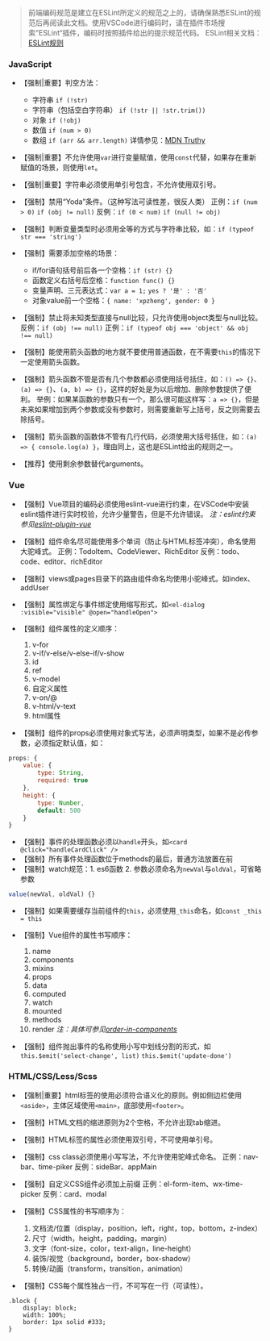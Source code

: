 > 前端编码规范是建立在ESLint所定义的规范之上的，请确保熟悉ESLint的规范后再阅读此文档。使用VSCode进行编码时，请在插件市场搜索”ESLint“插件，编码时按照插件给出的提示规范代码。
> ESLint相关文档：[ESLint规则](http://eslint.cn/docs/rules/)

###  JavaScript
- 【强制|重要】判空方法：
   - 字符串 `if (!str)`
   - 字符串（包括空白字符串） `if (!str || !str.trim())`
   - 对象 `if (!obj)`
   - 数值 `if (num > 0)`
   - 数组 `if (arr && arr.length)`
   详情参见：[MDN Truthy](https://developer.mozilla.org/zh-CN/docs/Glossary/Truthy)
   
- 【强制|重要】不允许使用`var`进行变量赋值，使用`const`代替，如果存在重新赋值的场景，则使用`let`。

- 【强制|重要】字符串必须使用单引号包含，不允许使用双引号。

- 【强制】禁用“Yoda”条件。（这种写法可读性差，很反人类）
   正例：`if (num > 0)` `if (obj != null)`
   反例：`if (0 < num)` `if (null != obj)`
   
- 【强制】判断变量类型时必须用全等的方式与字符串比较，如：`if (typeof str === 'string')`

- 【强制】需要添加空格的场景：
   - if/for语句括号前后各一个空格：`if (str) {}`
   - 函数定义右括号后空格：`function func() {}`
   - 变量声明、三元表达式：`var a = 1;` `yes ? '是' : '否'`
   - 对象value前一个空格：`{ name: 'xpzheng', gender: 0 }`

- 【强制】禁止将未知类型直接与null比较，只允许使用object类型与null比较。
反例：`if (obj !== null)`
正例：`if (typeof obj === 'object' && obj !== null)`

- 【强制】能使用箭头函数的地方就不要使用普通函数，在不需要`this`的情况下一定使用箭头函数。

- 【强制】箭头函数不管是否有几个参数都必须使用括号括住，如：`() => {}`、`(a) => {}`、`(a, b) => {}`，这样的好处是为以后增加、删除参数提供了便利。
   举例：如果某函数的参数只有一个，那么很可能这样写：`a => {}`，但是未来如果增加到两个参数或没有参数时，则需要重新写上括号，反之则需要去除括号。

- 【强制】箭头函数的函数体不管有几行代码，必须使用大括号括住，如：`(a) => { console.log(a) }`，理由同上，这也是ESLint给出的规则之一。

- 【推荐】使用剩余参数替代arguments。

### Vue
- 【强制】Vue项目的编码必须使用eslint-vue进行约束，在VSCode中安装eslint插件进行实时校验，允许少量警告，但是不允许错误。
*注：eslint约束参见[eslint-plugin-vue](https://eslint.vuejs.org/)*

- 【强制】组件命名尽可能使用多个单词（防止与HTML标签冲突），命名使用大驼峰式。
   正例：TodoItem、CodeViewer、RichEditor
   反例：todo、code、editor、richEditor
   
- 【强制】views或pages目录下的路由组件命名均使用小驼峰式。如index、addUser

- 【强制】属性绑定与事件绑定使用缩写形式，如`<el-dialog :visible="visible" @open="handleOpen">`
- 【强制】组件属性的定义顺序：
   1. v-for
   2. v-if/v-else/v-else-if/v-show
   3. id
   4. ref
   5. v-model
   6. 自定义属性
   7. v-on/@
   8. v-html/v-text
   9. html属性

- 【强制】组件的props必须使用对象式写法，必须声明类型，如果不是必传参数，必须指定默认值，如：
```js
props: {
    value: {
        type: String,
        required: true
    },
    height: {
        type: Number,
        default: 500
    }
}
```

- 【强制】事件的处理函数必须以`handle`开头，如`<card @click="handleCardClick" />`
- 【强制】所有事件处理函数位于methods的最后，普通方法放置在前
- 【强制】watch规范：1. es6函数 2. 参数必须命名为`newVal`与`oldVal`，可省略参数
```js
value(newVal, oldVal) {}
```

- 【强制】如果需要缓存当前组件的`this`，必须使用`_this`命名，如`const _this = this`
- 【强制】Vue组件的属性书写顺序：
   1. name
   2. components
   3. mixins
   4. props
   5. data
   6. computed
   7. watch
   8. mounted
   9. methods
   10. render
*注：具体可参见[order-in-components](https://eslint.vuejs.org/rules/order-in-components.html)*

- 【强制】组件抛出事件的名称使用小写中划线分割的形式，如`this.$emit('select-change', list)` `this.$emit('update-done')`

### HTML/CSS/Less/Scss
- 【强制|重要】html标签的使用必须符合语义化的原则。例如侧边栏使用`<aside>`，主体区域使用`<main>`，底部使用`<footer>`。

- 【强制】HTML文档的缩进原则为2个空格，不允许出现tab缩进。

- 【强制】HTML标签的属性必须使用双引号，不可使用单引号。

- 【强制】css class必须使用小写写法，不允许使用驼峰式命名。
  正例：nav-bar、time-piker
  反例：sideBar、appMain

- 【强制】自定义CSS组件必须加上前缀
  正例：el-form-item、wx-time-picker
  反例：card、modal

- 【强制】CSS属性的书写顺序为：
   1. 文档流/位置（display，position，left，right，top，bottom，z-index）
   2. 尺寸（width，height，padding，margin）
   3. 文字（font-size，color，text-align，line-height）
   4. 装饰/视觉（background，border，box-shadow）
   5. 转换/动画（transform，transition，animation）

- 【强制】CSS每个属性独占一行，不可写在一行（可读性）。
```
.block {
    display: block;
    width: 100%;
    border: 1px solid #333;
}
```
